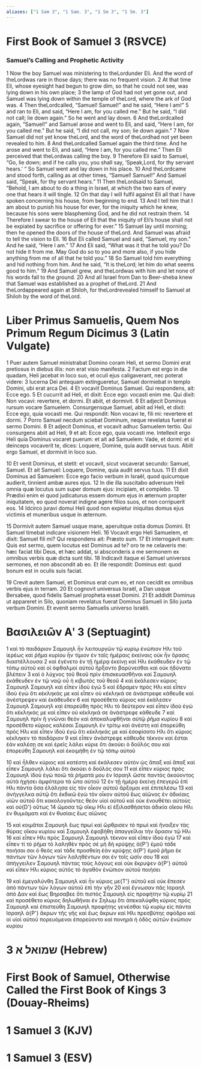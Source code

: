 ```yaml
---
aliases: ["1 Sam 3", "1 Sam. 3", "1 Sm 3", "1 Sm. 3"]
---
```



# First Book of Samuel 3 (RSVCE)

### Samuel’s Calling and Prophetic Activity
1 Now the boy Samuel was ministering to theLordunder Eli. And the word of theLordwas rare in those days; there was no frequent vision.
2 At that time Eli, whose eyesight had begun to grow dim, so that he could not see, was lying down in his own place;
3 the lamp of God had not yet gone out, and Samuel was lying down within the temple of theLord, where the ark of God was.
4 Then theLordcalled, “Samuel! Samuel!” and he said, “Here I am!”
5 and ran to Eli, and said, “Here I am, for you called me.” But he said, “I did not call; lie down again.” So he went and lay down.
6 And theLordcalled again, “Samuel!” and Samuel arose and went to Eli, and said, “Here I am, for you called me.” But he said, “I did not call, my son; lie down again.”
7 Now Samuel did not yet know theLord, and the word of theLordhad not yet been revealed to him.
8 And theLordcalled Samuel again the third time. And he arose and went to Eli, and said, “Here I am, for you called me.” Then Eli perceived that theLordwas calling the boy.
9 Therefore Eli said to Samuel, “Go, lie down; and if he calls you, you shall say, ‘Speak,Lord, for thy servant hears.’ ” So Samuel went and lay down in his place.
10 And theLordcame and stood forth, calling as at other times, “Samuel! Samuel!” And Samuel said, “Speak, for thy servant hears.”
11 Then theLordsaid to Samuel, “Behold, I am about to do a thing in Israel, at which the two ears of every one that hears it will tingle.
12 On that day I will fulfil against Eli all that I have spoken concerning his house, from beginning to end.
13 And I tell him that I am about to punish his house for ever, for the iniquity which he knew, because his sons were blaspheming God, and he did not restrain them.
14 Therefore I swear to the house of Eli that the iniquity of Eli’s house shall not be expiated by sacrifice or offering for ever.”
15 Samuel lay until morning; then he opened the doors of the house of theLord. And Samuel was afraid to tell the vision to Eli.
16 But Eli called Samuel and said, “Samuel, my son.” And he said, “Here I am.”
17 And Eli said, “What was it that he told you? Do not hide it from me. May God do so to you and more also, if you hide anything from me of all that he told you.”
18 So Samuel told him everything and hid nothing from him. And he said, “It is theLord; let him do what seems good to him.”
19 And Samuel grew, and theLordwas with him and let none of his words fall to the ground.
20 And all Israel from Dan to Beer-sheba knew that Samuel was established as a prophet of theLord.
21 And theLordappeared again at Shiloh, for theLordrevealed himself to Samuel at Shiloh by the word of theLord.


# Liber Primus Samuelis, Quem Nos Primum Regum Dicimus 3 (Latin Vulgate)

1 Puer autem Samuel ministrabat Domino coram Heli, et sermo Domini erat pretiosus in diebus illis: non erat visio manifesta.
2 Factum est ergo in die quadam, Heli jacebat in loco suo, et oculi ejus caligaverant, nec poterat videre:
3 lucerna Dei antequam extingueretur, Samuel dormiebat in templo Domini, ubi erat arca Dei.
4 Et vocavit Dominus Samuel. Qui respondens, ait: Ecce ego.
5 Et cucurrit ad Heli, et dixit: Ecce ego: vocasti enim me. Qui dixit: Non vocavi: revertere, et dormi. Et abiit, et dormivit.
6 Et adjecit Dominus rursum vocare Samuelem. Consurgensque Samuel, abiit ad Heli, et dixit: Ecce ego, quia vocasti me. Qui respondit: Non vocavi te, fili mi: revertere et dormi.
7 Porro Samuel necdum sciebat Dominum, neque revelatus fuerat ei sermo Domini.
8 Et adjecit Dominus, et vocavit adhuc Samuelem tertio. Qui consurgens abiit ad Heli,
9 et ait: Ecce ego, quia vocasti me. Intellexit ergo Heli quia Dominus vocaret puerum: et ait ad Samuelem: Vade, et dormi: et si deinceps vocaverit te, dices: Loquere, Domine, quia audit servus tuus. Abiit ergo Samuel, et dormivit in loco suo.

10 Et venit Dominus, et stetit: et vocavit, sicut vocaverat secundo: Samuel, Samuel. Et ait Samuel: Loquere, Domine, quia audit servus tuus.
11 Et dixit Dominus ad Samuelem: Ecce ego facio verbum in Israël, quod quicumque audierit, tinnient ambæ aures ejus.
12 In die illa suscitabo adversum Heli omnia quæ locutus sum super domum ejus: incipiam, et complebo.
13 Prædixi enim ei quod judicaturus essem domum ejus in æternum propter iniquitatem, eo quod noverat indigne agere filios suos, et non corripuerit eos.
14 Idcirco juravi domui Heli quod non expietur iniquitas domus ejus victimis et muneribus usque in æternum.

15 Dormivit autem Samuel usque mane, aperuitque ostia domus Domini. Et Samuel timebat indicare visionem Heli.
16 Vocavit ergo Heli Samuelem, et dixit: Samuel fili mi? Qui respondens ait: Præsto sum.
17 Et interrogavit eum: Quis est sermo, quem locutus est Dominus ad te? oro te ne celaveris me: hæc faciat tibi Deus, et hæc addat, si absconderis a me sermonem ex omnibus verbis quæ dicta sunt tibi.
18 Indicavit itaque ei Samuel universos sermones, et non abscondit ab eo. Et ille respondit: Dominus est: quod bonum est in oculis suis faciat.

19 Crevit autem Samuel, et Dominus erat cum eo, et non cecidit ex omnibus verbis ejus in terram.
20 Et cognovit universus Israël, a Dan usque Bersabee, quod fidelis Samuel propheta esset Domini.
21 Et addidit Dominus ut appareret in Silo, quoniam revelatus fuerat Dominus Samueli in Silo juxta verbum Domini. Et evenit sermo Samuelis universo Israëli.


# Βασιλειῶν Αʹ 3 (Septuagint)

1 καὶ τὸ παιδάριον Σαμουηλ ἦν λειτουργῶν τῷ κυρίῳ ἐνώπιον Ηλι τοῦ ἱερέως καὶ ῥῆμα κυρίου ἦν τίμιον ἐν ταῖς ἡμέραις ἐκείναις οὐκ ἦν ὅρασις διαστέλλουσα
2 καὶ ἐγένετο ἐν τῇ ἡμέρᾳ ἐκείνῃ καὶ Ηλι ἐκάθευδεν ἐν τῷ τόπῳ αὐτοῦ καὶ οἱ ὀφθαλμοὶ αὐτοῦ ἤρξαντο βαρύνεσθαι καὶ οὐκ ἠδύνατο βλέπειν
3 καὶ ὁ λύχνος τοῦ θεοῦ πρὶν ἐπισκευασθῆναι καὶ Σαμουηλ ἐκάθευδεν ἐν τῷ ναῷ οὗ ἡ κιβωτὸς τοῦ θεοῦ
4 καὶ ἐκάλεσεν κύριος Σαμουηλ Σαμουηλ καὶ εἶπεν ἰδοὺ ἐγώ
5 καὶ ἔδραμεν πρὸς Ηλι καὶ εἶπεν ἰδοὺ ἐγώ ὅτι κέκληκάς με καὶ εἶπεν οὐ κέκληκά σε ἀνάστρεφε κάθευδε καὶ ἀνέστρεψεν καὶ ἐκάθευδεν
6 καὶ προσέθετο κύριος καὶ ἐκάλεσεν Σαμουηλ Σαμουηλ καὶ ἐπορεύθη πρὸς Ηλι τὸ δεύτερον καὶ εἶπεν ἰδοὺ ἐγώ ὅτι κέκληκάς με καὶ εἶπεν οὐ κέκληκά σε ἀνάστρεφε κάθευδε
7 καὶ Σαμουηλ πρὶν ἢ γνῶναι θεὸν καὶ ἀποκαλυφθῆναι αὐτῷ ῥῆμα κυρίου
8 καὶ προσέθετο κύριος καλέσαι Σαμουηλ ἐν τρίτῳ καὶ ἀνέστη καὶ ἐπορεύθη πρὸς Ηλι καὶ εἶπεν ἰδοὺ ἐγώ ὅτι κέκληκάς με καὶ ἐσοφίσατο Ηλι ὅτι κύριος κέκληκεν τὸ παιδάριον
9 καὶ εἶπεν ἀνάστρεφε κάθευδε τέκνον καὶ ἔσται ἐὰν καλέσῃ σε καὶ ἐρεῖς λάλει κύριε ὅτι ἀκούει ὁ δοῦλός σου καὶ ἐπορεύθη Σαμουηλ καὶ ἐκοιμήθη ἐν τῷ τόπῳ αὐτοῦ

10 καὶ ἦλθεν κύριος καὶ κατέστη καὶ ἐκάλεσεν αὐτὸν ὡς ἅπαξ καὶ ἅπαξ καὶ εἶπεν Σαμουηλ λάλει ὅτι ἀκούει ὁ δοῦλός σου
11 καὶ εἶπεν κύριος πρὸς Σαμουηλ ἰδοὺ ἐγὼ ποιῶ τὰ ῥήματά μου ἐν Ισραηλ ὥστε παντὸς ἀκούοντος αὐτὰ ἠχήσει ἀμφότερα τὰ ὦτα αὐτοῦ
12 ἐν τῇ ἡμέρᾳ ἐκείνῃ ἐπεγερῶ ἐπὶ Ηλι πάντα ὅσα ἐλάλησα εἰς τὸν οἶκον αὐτοῦ ἄρξομαι καὶ ἐπιτελέσω
13 καὶ ἀνήγγελκα αὐτῷ ὅτι ἐκδικῶ ἐγὼ τὸν οἶκον αὐτοῦ ἕως αἰῶνος ἐν ἀδικίαις υἱῶν αὐτοῦ ὅτι κακολογοῦντες θεὸν υἱοὶ αὐτοῦ καὶ οὐκ ἐνουθέτει αὐτοὺς καὶ οὐ{D'} οὕτως
14 ὤμοσα τῷ οἴκῳ Ηλι εἰ ἐξιλασθήσεται ἀδικία οἴκου Ηλι ἐν θυμιάματι καὶ ἐν θυσίαις ἕως αἰῶνος

15 καὶ κοιμᾶται Σαμουηλ ἕως πρωὶ καὶ ὤρθρισεν τὸ πρωὶ καὶ ἤνοιξεν τὰς θύρας οἴκου κυρίου καὶ Σαμουηλ ἐφοβήθη ἀπαγγεῖλαι τὴν ὅρασιν τῷ Ηλι
16 καὶ εἶπεν Ηλι πρὸς Σαμουηλ Σαμουηλ τέκνον καὶ εἶπεν ἰδοὺ ἐγώ
17 καὶ εἶπεν τί τὸ ῥῆμα τὸ λαληθὲν πρὸς σέ μὴ δὴ κρύψῃς ἀ{P'} ἐμοῦ τάδε ποιήσαι σοι ὁ θεὸς καὶ τάδε προσθείη ἐὰν κρύψῃς ἀ{P'} ἐμοῦ ῥῆμα ἐκ πάντων τῶν λόγων τῶν λαληθέντων σοι ἐν τοῖς ὠσίν σου
18 καὶ ἀπήγγειλεν Σαμουηλ πάντας τοὺς λόγους καὶ οὐκ ἔκρυψεν ἀ{P'} αὐτοῦ καὶ εἶπεν Ηλι κύριος αὐτός τὸ ἀγαθὸν ἐνώπιον αὐτοῦ ποιήσει

19 καὶ ἐμεγαλύνθη Σαμουηλ καὶ ἦν κύριος με{T'} αὐτοῦ καὶ οὐκ ἔπεσεν ἀπὸ πάντων τῶν λόγων αὐτοῦ ἐπὶ τὴν γῆν
20 καὶ ἔγνωσαν πᾶς Ισραηλ ἀπὸ Δαν καὶ ἕως Βηρσαβεε ὅτι πιστὸς Σαμουηλ εἰς προφήτην τῷ κυρίῳ
21 καὶ προσέθετο κύριος δηλωθῆναι ἐν Σηλωμ ὅτι ἀπεκαλύφθη κύριος πρὸς Σαμουηλ καὶ ἐπιστεύθη Σαμουηλ προφήτης γενέσθαι τῷ κυρίῳ εἰς πάντα Ισραηλ ἀ{P'} ἄκρων τῆς γῆς καὶ ἕως ἄκρων καὶ Ηλι πρεσβύτης σφόδρα καὶ οἱ υἱοὶ αὐτοῦ πορευόμενοι ἐπορεύοντο καὶ πονηρὰ ἡ ὁδὸς αὐτῶν ἐνώπιον κυρίου


# 3 שמואל א (Hebrew)


# First Book of Samuel, Otherwise Called the First Book of Kings 3 (Douay-Rheims)


# 1 Samuel 3 (KJV)


# 1 Samuel 3 (ESV)

